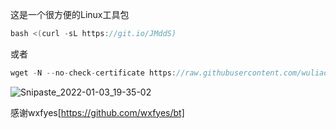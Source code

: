 这是一个很方便的Linux工具包

```go
bash <(curl -sL https://git.io/JMddS)
```
或者
```go
wget -N --no-check-certificate https://raw.githubusercontent.com/wuliao1223/kjjb/main/kjjb.sh && bash kjjb.sh
```
![Snipaste_2022-01-03_19-35-02](https://user-images.githubusercontent.com/59786070/147926137-e0092248-c874-4fb0-8bd8-6350f45e7df8.png)


感谢wxfyes[https://github.com/wxfyes/bt]
